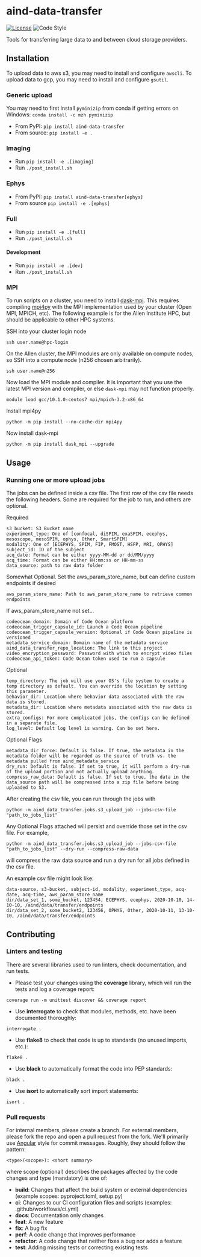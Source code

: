 # aind-data-transfer

[![License](https://img.shields.io/badge/license-MIT-brightgreen)](LICENSE)
![Code Style](https://img.shields.io/badge/code%20style-black-black)

Tools for transferring large data to and between cloud storage providers.

## Installation

To upload data to aws s3, you may need to install and configure `awscli`. To upload data to gcp, you may need to install and configure `gsutil`.

### Generic upload

You may need to first install `pyminizip` from conda if getting errors on Windows: `conda install -c mzh pyminizip`

- From PyPI: `pip install aind-data-transfer`
- From source: `pip install -e .`

### Imaging

- Run `pip install -e .[imaging]`
- Run `./post_install.sh`

### Ephys

- From PyPI: `pip install aind-data-transfer[ephys]`
- From source `pip install -e .[ephys]`

### Full

- Run `pip install -e .[full]`
- Run `./post_install.sh`

#### Development

- Run `pip install -e .[dev]`
- Run `./post_install.sh`

### MPI
To run scripts on a cluster, you need to install [dask-mpi](http://mpi.dask.org/en/latest/).
This requires compiling [mpi4py](https://mpi4py.readthedocs.io/en/stable/install.html)
with the MPI implementation used by your cluster (Open MPI, MPICH, etc).
The following example is for the Allen Institute HPC, but should be applicable to other HPC systems.

SSH into your cluster login node

```ssh user.name@hpc-login```

On the Allen cluster, the MPI modules are only available on compute nodes, so SSH into a compute node (n256 chosen arbitrarily).

```ssh user.name@n256```

Now load the MPI module and compiler. It is important that you use the latest MPI version and compiler, or else 
`dask-mpi` may not function properly.

```module load gcc/10.1.0-centos7 mpi/mpich-3.2-x86_64```

Install mpi4py

```python -m pip install --no-cache-dir mpi4py```

Now install dask-mpi

```python -m pip install dask_mpi --upgrade```


## Usage

### Running one or more upload jobs

The jobs can be defined inside a csv file. The first row of the csv file needs the following headers. Some are required for the job to run, and others are optional.

Required

```
s3_bucket: S3 Bucket name
experiment_type: One of [confocal, diSPIM, exaSPIM, ecephys, mesoscope, mesoSPIM, ophys, Other, SmartSPIM]
modality: One of [ECEPHYS, SPIM, FIP, FMOST, HSFP, MRI, OPHYS]
subject_id: ID of the subject
acq_date: Format can be either yyyy-MM-dd or dd/MM/yyyy
acq_time: Format can be either HH:mm:ss or HH-mm-ss
data_source: path to raw data folder
```

Somewhat Optional. Set the aws_param_store_name, but can define custom endpoints if desired

```
aws_param_store_name: Path to aws_param_store_name to retrieve common endpoints
```

If aws_param_store_name not set...

```
codeocean_domain: Domain of Code Ocean platform
codeocean_trigger_capsule_id: Launch a Code Ocean pipeline
codeocean_trigger_capsule_version: Optional if Code Ocean pipeline is versioned
metadata_service_domain: Domain name of the metadata service
aind_data_transfer_repo_location: The link to this project
video_encryption_password: Password with which to encrypt video files
codeocean_api_token: Code Ocean token used to run a capsule
```

Optional

```
temp_directory: The job will use your OS's file system to create a temp directory as default. You can override the location by setting this parameter.
behavior_dir: Location where behavior data associated with the raw data is stored.
metadata_dir: Location where metadata associated with the raw data is stored.
extra_configs: For more complicated jobs, the configs can be defined in a separate file.
log_level: Default log level is warning. Can be set here.
```

Optional Flags

```
metadata_dir_force: Default is false. If true, the metadata in the metadata folder will be regarded as the source of truth vs. the metadata pulled from aind_metadata_service
dry_run: Default is false. If set to true, it will perform a dry-run of the upload portion and not actually upload anything.
compress_raw_data: Default is false. If set to true, the data in the data_source path will be compressed into a zip file before being uploaded to S3.
```

After creating the csv file, you can run through the jobs with

```
python -m aind_data_transfer.jobs.s3_upload_job --jobs-csv-file "path_to_jobs_list"
```

Any Optional Flags attached will persist and override those set in the csv file. For example,

```
python -m aind_data_transfer.jobs.s3_upload_job --jobs-csv-file "path_to_jobs_list" --dry-run --compress-raw-data
```

will compress the raw data source and run a dry run for all jobs defined in the csv file.

An example csv file might look like:

```
data-source, s3-bucket, subject-id, modality, experiment_type, acq-date, acq-time, aws_param_store_name
dir/data_set_1, some_bucket, 123454, ECEPHYS, ecephys, 2020-10-10, 14-10-10, /aind/data/transfer/endpoints
dir/data_set_2, some_bucket2, 123456, OPHYS, Other, 2020-10-11, 13-10-10, /aind/data/transfer/endpoints
```

## Contributing

### Linters and testing

There are several libraries used to run linters, check documentation, and run tests.

- Please test your changes using the **coverage** library, which will run the tests and log a coverage report:

```
coverage run -m unittest discover && coverage report
```

- Use **interrogate** to check that modules, methods, etc. have been documented thoroughly:

```
interrogate .
```

- Use **flake8** to check that code is up to standards (no unused imports, etc.):

```
flake8 .
```

- Use **black** to automatically format the code into PEP standards:

```
black .
```

- Use **isort** to automatically sort import statements:

```
isort .
```

### Pull requests

For internal members, please create a branch. For external members, please fork the repo and open a pull request from the fork. We'll primarily use [Angular](https://github.com/angular/angular/blob/main/CONTRIBUTING.md#commit) style for commit messages. Roughly, they should follow the pattern:
```
<type>(<scope>): <short summary>
```

where scope (optional) describes the packages affected by the code changes and type (mandatory) is one of:

- **build**: Changes that affect the build system or external dependencies (example scopes: pyproject.toml, setup.py)
- **ci**: Changes to our CI configuration files and scripts (examples: .github/workflows/ci.yml)
- **docs**: Documentation only changes
- **feat**: A new feature
- **fix**: A bug fix
- **perf**: A code change that improves performance
- **refactor**: A code change that neither fixes a bug nor adds a feature
- **test**: Adding missing tests or correcting existing tests
